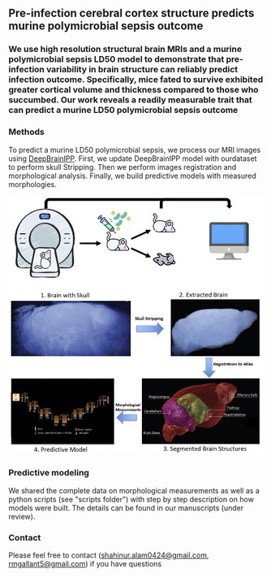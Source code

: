 ## Pre-infection cerebral cortex structure predicts murine polymicrobial sepsis outcome

### We use high resolution structural brain MRIs and a murine polymicrobial sepsis LD50 model to demonstrate that pre-infection variability in brain structure can reliably predict infection outcome. Specifically, mice fated to survive exhibited greater cortical volume and thickness compared to those who succumbed. Our work reveals a readily measurable trait that can predict a murine LD50 polymicrobial sepsis outcome

### Methods

To predict a murine LD50 polymicrobial sepsis, we process our MRI images using [DeepBrainIPP](https://www.frontiersin.org/articles/10.3389/fbinf.2022.865443/full ). First, we update DeepBrainIPP model with ourdataset to perform skull Stripping. Then we perform images registration and morphological analysis. Finally, we build predictive models with measured morphologies. 

![MRI Reconstruction](data/pic.jpg?raw=true "Mouse Survival")

### Predictive modeling
We shared the complete data on morphological measurements as well as a python scripts (see "scripts folder") with step by step description on how models were built. The details can be found in our manuscripts (under review).

### Contact
Please feel free to contact (shahinur.alam0424@gmail.com, rmgallant5@gmail.com) if you have questions
